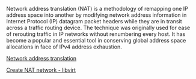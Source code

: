 Network address translation (NAT) is a methodology of remapping one IP address space into another by modifying network address information in Internet Protocol (IP) datagram packet headers while they are in transit across a traffic routing device. The technique was originally used for ease of rerouting traffic in IP networks without renumbering every host. It has become a popular and essential tool in conserving global address space allocations in face of IPv4 address exhaustion.

[Network address translation](https://en.wikipedia.org/wiki/Network_address_translation)

[Create NAT network - libvirt](http://wiki.libvirt.org/page/TaskNATSetupVirtManager)
